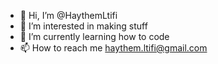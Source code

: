 - 👋 Hi, I’m @HaythemLtifi
- 👀 I’m interested in making stuff 
- 🌱 I’m currently learning how to code 
- 📫 How to reach me haythem.ltifi@gmail.com

<!---
HaythemLtifi/HaythemLtifi is a ✨ special ✨ repository because its `README.md` (this file) appears on your GitHub profile.
You can click the Preview link to take a look at your changes.
--->
